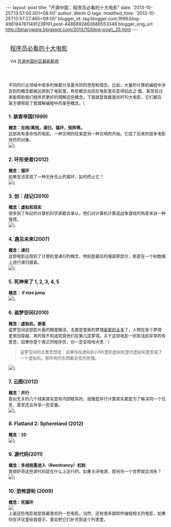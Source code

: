 --- layout: post title: "开源中国：程序员必看的十大电影" date:
'2013-10-25T13:57:00.001+08:00' author: Wenh Q tags: modified\_time:
'2013-10-25T13:57:27.465+08:00' blogger\_id:
tag:blogger.com,1999:blog-4961947611491238191.post-4488892860686553348
blogger\_orig\_url:
http://binaryware.blogspot.com/2013/10/blog-post\_25.html ---
<div style="margin: 10px; padding: 5px;">

<div style="font-size: 18px;">

[程序员必看的十大电影](http://www.oschina.net/news/45343/top-10-movies-for-programmers)

</div>

<div style="font-size: 13px;">

Via [开源中国社区最新新闻](http://www.oschina.net/?from=rss)

</div>

</div>

<div style="font-size: 13px; padding: 15px 0 10px 10px;">

不同的行业领域中很多时候都分享着共同的思想和理念。比如，大量的计算机编程中涉及到的概念都被运用到了电影里。有些概念出现在电影里后变得如此之
酷，甚至反过来能帮助我们程序员更好的理解这些概念。下面就是我最喜欢的10大电影，它们都在某方便帮助了我理解编程中的某些概念。\
### 1. 骇客帝国(1999)

**概念：在线/离线，递归，循环，矩阵等。**\
这部具有革命性的电影。一种文明的结束是另一种文明的开始。它成了后来的很多电影效仿的对象。\
![](http://static.oschina.net/uploads/space/2013/1025/080011_5Pe4_12.jpg)\
### 2. 环形使者(2012)

**概念：循环**\
如果生活变成了一种无休无止的循环，如何终止它？\
![](http://static.oschina.net/uploads/space/2013/1025/080039_d0fO_12.jpg)\
### 3. 创：战记(2010)

**概念：虚拟和现实**\
很多到了年纪的计算机科学家都会承认，他们对计算机计算或战争游戏的热爱来自一种憧憬。\
![](http://static.oschina.net/uploads/space/2013/1025/080049_CZIP_12.jpg)\
### 4. 遇见未来(2007)

**概念：递归**\
这部电影运用到了计算机里递归的概念，特别是最后的搜索那部分，那是在一个树数据上进行递归搜索。\
![](http://static.oschina.net/uploads/space/2013/1025/080100_axXO_12.jpg)\
### 5. 死神来了 1, 2, 3, 4, 5

**概念： if else jump**\
![](http://static.oschina.net/uploads/space/2013/1025/080107_4AE0_12.jpg)\
### 6. 盗梦空间(2010)

**概念：虚拟机，嵌套**\
盗梦空间这部影片看的糊里糊涂，主要是里面的梦境[嵌套的太多](http://www.aqee.net/2010/09/16/sql-error-191-nested-way-too-fing-deeply/)了，人物在各个梦境里来回穿越，弄的我不知道究竟他们在第几层梦境。关于这部电影一则笑话却非常的有意思，如果你是个真正的程序员，你一定会哈哈大笑：\
> 盗梦空间的主要思想是：如果你在虚拟机(VM)里的虚拟机里的虚拟机里安装了一个虚拟机，那所有的东西都会变的死慢。

![](http://static.oschina.net/uploads/space/2013/1025/080116_Z3JD_12.jpg)\
### 7. 云图(2012)

**概念：并行**\
看似无关的几个线索其实是有内部联系的，就像是并行计算其实都是为了解决同一个任务，甚至还会共享一些变量。\
![](http://static.oschina.net/uploads/space/2013/1025/080127_Poyf_12.jpg)\
### 8. Flatland 2: Sphereland (2012)

**概念：2D**\
![](http://static.oschina.net/uploads/space/2013/1025/080135_4nkl_12.jpg)\
### 9. 源代码(2011)

**概念：多线程重进入（Reentrancy）机制**\
我很好奇这些源代码是在什么上运行的。如果关闭电源，那另外一个世界就会消失？\
![](http://static.oschina.net/uploads/space/2013/1025/080148_ht5N_12.jpg)\
### 10. 恐怖游轮 (2009)

**概念：死循环**\
![](http://static.oschina.net/uploads/space/2013/1025/075915_Ih3N_12.jpg)\
上面这些电影就是我最喜欢的一些电影。当然，还有很多跟软件编程相关的电影，如果你在评论里给我提示，我会把它们补充到这个列表里。

</div>
